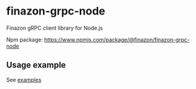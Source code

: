 # finazon-grpc-node

Finazon gRPC client library for Node.js

Npm package: https://www.npmjs.com/package/@finazon/finazon-grpc-node

## Usage example
See [examples](https://github.com/finazon-io/finazon-grpc-node/tree/main/examples)
